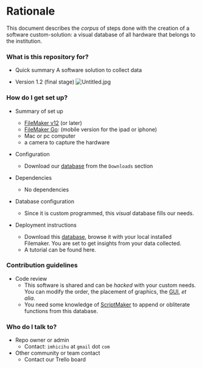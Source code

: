 # Rationale #

   This document describes the _corpus_ of steps done with the creation of a software custom-solution: a visual database of all hardware that belongs to the institution.

### What is this repository for? ###

* Quick summary
     A software solution to collect data
     
* Version
     1.2 (final stage)
	 ![Untitled.jpg](https://bitbucket.org/repo/yLrxrz/images/816107828-Untitled.jpg)

### How do I get set up? ###

* Summary of set up
     - [FileMaker v12](http://www.filemaker.com/es/products/) (or later)
	 - [FileMaker Go](https://itunes.apple.com/es/app/filemaker-go-16/id1097917885?mt=8): (mobile version for the ipad or iphone)
	 - Mac or pc computer
	 - a camera to capture the hardware

* Configuration
     - Download our [database](https://bitbucket.org/imhicihu/patrimonio-database/downloads/Patrimonio%20inform%C3%A0tico.fmp12) from the `Downloads` section
* Dependencies
     - No dependencies
* Database configuration
     - Since it is custom programmed, this _visual_ database fills our needs.
* Deployment instructions
     - Download this [database](https://bitbucket.org/imhicihu/patrimonio-database/downloads/Patrimonio%20inform%C3%A0tico.fmp12), browse it with your local installed Filemaker. You are set to get insights from your data collected.
     - A tutorial can be found here.

### Contribution guidelines ###

* Code review
     - This software is shared and can be _hacked_ with your custom needs. You can modify the order, the placement of graphics, the [GUI](https://en.wikipedia.org/wiki/Graphical_user_interface), _et alia_.
     - You need some knowledge of [ScriptMaker](https://community.filemaker.com/thread/164531#) to append or obliterate functions from this database.

### Who do I talk to? ###

* Repo owner or admin
     - Contact: `imhicihu` at `gmail` dot `com`
* Other community or team contact
     - Contact our Trello board